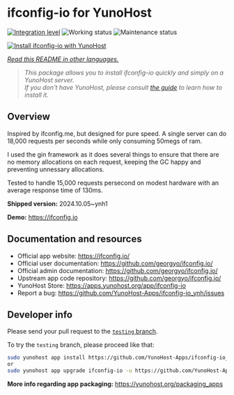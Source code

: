 <!--
N.B.: This README was automatically generated by <https://github.com/YunoHost/apps/tree/master/tools/readme_generator>
It shall NOT be edited by hand.
-->

# ifconfig-io for YunoHost

[![Integration level](https://dash.yunohost.org/integration/ifconfig-io.svg)](https://ci-apps.yunohost.org/ci/apps/ifconfig-io/) ![Working status](https://ci-apps.yunohost.org/ci/badges/ifconfig-io.status.svg) ![Maintenance status](https://ci-apps.yunohost.org/ci/badges/ifconfig-io.maintain.svg)

[![Install ifconfig-io with YunoHost](https://install-app.yunohost.org/install-with-yunohost.svg)](https://install-app.yunohost.org/?app=ifconfig-io)

*[Read this README in other languages.](./ALL_README.md)*

> *This package allows you to install ifconfig-io quickly and simply on a YunoHost server.*  
> *If you don't have YunoHost, please consult [the guide](https://yunohost.org/install) to learn how to install it.*

## Overview

Inspired by ifconfig.me, but designed for pure speed. A single server can do 18,000 requests per seconds while only consuming 50megs of ram.

I used the gin framework as it does several things to ensure that there are no memory allocations on each request, keeping the GC happy and preventing unnessary allocations.

Tested to handle 15,000 requests persecond on modest hardware with an average response time of 130ms.


**Shipped version:** 2024.10.05~ynh1

**Demo:** <https://ifconfig.io>
## Documentation and resources

- Official app website: <https://ifconfig.io/>
- Official user documentation: <https://github.com/georgyo/ifconfig.io/>
- Official admin documentation: <https://github.com/georgyo/ifconfig.io/>
- Upstream app code repository: <https://github.com/georgyo/ifconfig.io/>
- YunoHost Store: <https://apps.yunohost.org/app/ifconfig-io>
- Report a bug: <https://github.com/YunoHost-Apps/ifconfig-io_ynh/issues>

## Developer info

Please send your pull request to the [`testing` branch](https://github.com/YunoHost-Apps/ifconfig-io_ynh/tree/testing).

To try the `testing` branch, please proceed like that:

```bash
sudo yunohost app install https://github.com/YunoHost-Apps/ifconfig-io_ynh/tree/testing --debug
or
sudo yunohost app upgrade ifconfig-io -u https://github.com/YunoHost-Apps/ifconfig-io_ynh/tree/testing --debug
```

**More info regarding app packaging:** <https://yunohost.org/packaging_apps>
